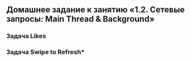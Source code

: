 ## Домашнее задание к занятию «1.2. Сетевые запросы: Main Thread & Background»
### Задача Likes
### Задача Swipe to Refresh*
